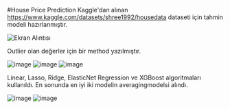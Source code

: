 #House Price Prediction
Kaggle'dan alınan https://www.kaggle.com/datasets/shree1992/housedata dataseti için tahmin modeli hazırlanmıştır.

![Ekran Alıntısı](https://user-images.githubusercontent.com/57836014/175997071-bb7a17de-9f26-4f42-9587-9ce5c2965dda.PNG)

Outlier olan değerler için bir method yazılmıştır.

![image](https://user-images.githubusercontent.com/57836014/175997340-720f466f-92b6-478b-b88a-f75b03d3efb3.png)
![image](https://user-images.githubusercontent.com/57836014/175998382-ca5c52dd-64e7-4f75-8c99-08154fd5aefd.png) ![image](https://user-images.githubusercontent.com/57836014/175998422-00d1153f-bd2f-46ff-a032-8fe6d4fa4097.png)

Linear, Lasso, Ridge, ElasticNet Regression ve XGBoost algoritmaları kullanıldı. En sonunda en iyi iki modelin averagingmodelsi alındı. 

![image](https://user-images.githubusercontent.com/57836014/175998537-38ebb2dd-84e2-4667-92d1-595bc70a56b4.png)
![image](https://user-images.githubusercontent.com/57836014/175999011-4189203e-83f0-4d07-9af7-13d7b549f073.png)


